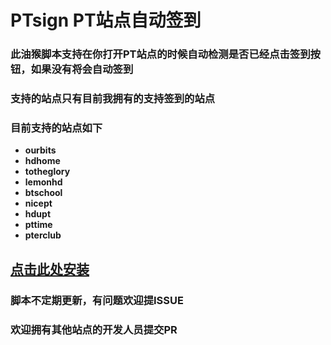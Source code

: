# PTsign PT站点自动签到
### 此油猴脚本支持在你打开PT站点的时候自动检测是否已经点击签到按钮，如果没有将会自动签到
### 支持的站点只有目前我拥有的支持签到的站点
### 目前支持的站点如下
* **ourbits**
* **hdhome**
* **totheglory**
* **lemonhd**
* **btschool**
* **nicept**
* **hdupt**
* **pttime**
* **pterclub**

## [点击此处安装](https://greasyfork.org/zh-CN/scripts/372581-ptsign)
### 脚本不定期更新，有问题欢迎提ISSUE
### 欢迎拥有其他站点的开发人员提交PR
